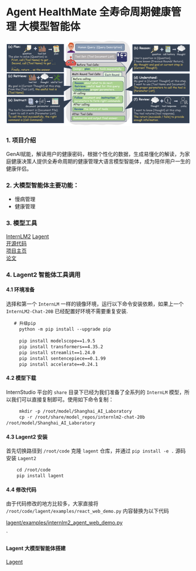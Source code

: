 # Agent HealthMate 全寿命周期健康管理 大模型智能体  

![](https://github.com/CDL0726/Health-Mate/blob/main/Lagent2%20T-Eval.png)  

### 1. 项目介绍  
   GenAI赋能，解读用户的健康密码，根据个性化的数据，生成易懂化的解读，为家庭健康决策人提供全寿命周期的健康管理大语言模型智能体，成为陪伴用户一生的健康伴侣。
   
### 2. 大模型智能体主要功能：  
  - 慢病管理
  - 健康管理  

### 3. 模型工具
[InternLM2](https://github.com/InternLM/InternLM)    [Lagent](https://github.com/InternLM/lagent)  
[开源代码](https://open-compass.github.io/T-Eval/)  
[项目主页](open-compass.github.io/T-Eval)  
[论文](arxiv.org/abs/2312.14033)  

      
### 4. Lagent2 智能体工具调用  
#### 4.1 环境准备 
选择和第一个 `InternLM` 一样的镜像环境，运行以下命令安装依赖，如果上一个 `InternLM2-Chat-20B` 已经配置好环境不需要重复安装.

       # 升级pip
         python -m pip install --upgrade pip

         pip install modelscope==1.9.5
         pip install transformers==4.35.2
         pip install streamlit==1.24.0
         pip install sentencepiece==0.1.99
         pip install accelerate==0.24.1
        
#### 4.2 模型下载  
InternStudio 平台的 `share` 目录下已经为我们准备了全系列的 `InternLM` 模型，所以我们可以直接复制即可。使用如下命令复制： 
         
         mkdir -p /root/model/Shanghai_AI_Laboratory
         cp -r /root/share/model_repos/internlm2-chat-20b /root/model/Shanghai_AI_Laboratory   
  
#### 4.3 Lagent2 安装  
首先切换路径到 `/root/code` 克隆 `lagent` 仓库，并通过 `pip install -e .` 源码安装 `Lagent2`  

        cd /root/code  
        pip install lagent  
               
#### 4.4 修改代码  
由于代码修改的地方比较多，大家直接将 `/root/code/lagent/examples/react_web_demo.py` 内容替换为以下代码  

[lagent/examples/internlm2_agent_web_demo.py](https://github.com/InternLM/lagent/blob/main/examples/internlm2_agent_web_demo.py)    

`




        
        

     

#### Lagent 大模型智能体搭建
[Lagent](https://github.com/InternLM/InternLM/blob/main/agent/lagent_zh-CN.md) 




